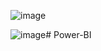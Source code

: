![image](https://github.com/Shifanaaz125/Power-BI/assets/120267469/105b9aec-dfd2-4389-81f3-fa1c0a0af290)  


![image](https://github.com/Shifanaaz125/Power-BI/assets/120267469/20966eb1-2eca-48ee-9bcc-4cc7b73de739)# Power-BI

